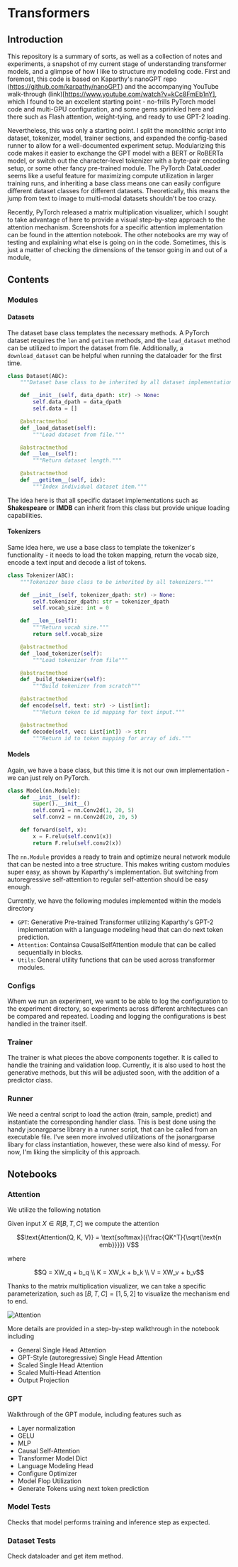 # Transformers

## Introduction

This repository is a summary of sorts, as well as a collection of notes and experiments, a snapshot of my current stage of understanding transformer models, and a glimpse of how I like to structure my modeling code. First and foremost, this code is based on Kaparthy's nanoGPT repo (https://github.com/karpathy/nanoGPT) and the accompanying YouTube walk-through (link)[https://www.youtube.com/watch?v=kCc8FmEb1nY], which I found to be an excellent starting point - no-frills PyTorch model code and multi-GPU configuration, and some gems sprinkled here and there such as Flash attention, weight-tying, and ready to use GPT-2 loading.

Nevertheless, this was only a starting point. I split the monolithic script into dataset, tokenizer, model, trainer sections, and expanded the config-based runner to allow for a well-documented experiment setup. Modularizing this code makes it easier to exchange the GPT model with a BERT or RoBERTa model, or switch out the character-level tokenizer with a byte-pair encoding setup, or some other fancy pre-trained module. The PyTorch DataLoader seems like a useful feature for maximizing compute utilization in larger training runs, and inheriting a base class means one can easily configure different dataset classes for different datasets. Theoretically, this means the jump from text to image to multi-modal datasets shouldn't be too crazy.

Recently, PyTorch released a matrix multiplication visualizer, which I sought to take advantage of here to provide a visual step-by-step approach to the attention mechanism. Screenshots for a specific attention implementation can be found in the attention notebook. The other notebooks are my way of testing and explaining what else is going on in the code. Sometimes, this is just a matter of checking the dimensions of the tensor going  in and out of a module,

## Contents

### Modules

#### Datasets

The dataset base class templates the necessary methods. A PyTorch dataset requires the `len` and `getitem` methods, and the `load_dataset` method can be utilized to import the dataset from file. Additionally, a `download_dataset` can be helpful when running the dataloader for the first time.

```python
class Dataset(ABC):
    """Dataset base class to be inherited by all dataset implementations."""

    def __init__(self, data_dpath: str) -> None:
        self.data_dpath = data_dpath
        self.data = []

    @abstractmethod
    def _load_dataset(self):
        """Load dataset from file."""

    @abstractmethod
    def __len__(self):
        """Return dataset length."""

    @abstractmethod
    def __getitem__(self, idx):
        """Index individual dataset item."""
```

The idea here is that all specific dataset implementations such as **Shakespeare** or **IMDB** can inherit from this class but provide unique loading capabilities.

#### Tokenizers

Same idea here, we use a base class to template the tokenizer's functionality - it needs to load the token mapping, return the vocab size, encode a text input and decode a list of tokens.

```python
class Tokenizer(ABC):
    """Tokenizer base class to be inherited by all tokenizers."""

    def __init__(self, tokenizer_dpath: str) -> None:
        self.tokenizer_dpath: str = tokenizer_dpath
        self.vocab_size: int = 0

    def __len__(self):
        """Return vocab size."""
        return self.vocab_size

    @abstractmethod
    def _load_tokenizer(self):
        """Load tokenizer from file"""

    @abstractmethod
    def _build_tokenizer(self):
        """Build tokenizer from scratch"""

    @abstractmethod
    def encode(self, text: str) -> List[int]:
        """Return token to id mapping for text input."""

    @abstractmethod
    def decode(self, vec: List[int]) -> str:
        """Return id to token mapping for array of ids."""

```


#### Models

Again, we have a base class, but this time it is not our own implementation - we can just rely on PyTorch.

```python
class Model(nn.Module):
    def __init__(self):
        super().__init__()
        self.conv1 = nn.Conv2d(1, 20, 5)
        self.conv2 = nn.Conv2d(20, 20, 5)

    def forward(self, x):
        x = F.relu(self.conv1(x))
        return F.relu(self.conv2(x))
```

The `nn.Module` provides a ready to train and optimize neural network module that can be nested into a tree structure. This makes writing custom modules super easy, as shown by Kaparthy's implementation. But switching from autoregressive self-attention to regular self-attention should be easy enough.

Currently, we have the following modules implemented within the models directory
* `GPT`: Generative Pre-trained Transformer utilizing Kaparthy's GPT-2 implementation with a language modeling head that can do next token prediction.
* `Attention`: Containsa CausalSelfAttention module that can be called sequentially in blocks.
* `Utils`: General utility functions that can be used across transformer modules.


### Configs

Whem we run an experiment, we want to be able to log the configuration to the experiment directory, so experiments across different architectures can be compared and repeated. Loading and logging the configurations is best handled in the trainer itself.


### Trainer

The trainer is what pieces the above components together. It is called to handle the training and validation loop. Currently, it is also used to host the generative methods, but this will be adjusted soon, with the addition of a predictor class.


### Runner

We need a central script to load the action (train, sample, predict) and instantiate the corresponding handler class. This is best done using the handy jsonargparse library in a runner script, that can be called from an executable file. I've seen more involved utilizations of the jsonargparse libary for class instantiation, however, these were also kind of messy. For now, I'm liking the simplicity of this approach.

## Notebooks

### Attention

We utilize the following notation

Given input $X \in R[B, T, C]$ we compute the attention 

```math
\text{Attention(Q, K, V)} = \text{softmax}({\frac{QK^T}{\sqrt{\text{n emb}}}}) V
```

where

```math
Q = XW_q + b_q \\
K = XW_k + b_k \\
V = XW_v + b_v
```

Thanks to the matrix multiplication visualizer, we can take a specific parameterization, such as $[B, T, C] = [1, 5, 2]$ to visualize the mechanism end to end.

![Attention](src/notebooks/images/end_to_end_attention.png)

More details are provided in a step-by-step walkthrough in the notebook including
* General Single Head Attention
* GPT-Style (autoregressive) Single Head Attention
* Scaled Single Head Attention
* Scaled Multi-Head Attention
* Output Projection


### GPT

Walkthrough of the GPT module, including features such as
* Layer normalization
* GELU
* MLP
* Causal Self-Attention
* Transformer Model Dict
* Language Modeling Head
* Configure Optimizer
* Model Flop Utilization
* Generate Tokens using next token prediction

### Model Tests

Checks that model performs training and inference step as expected.

### Dataset Tests

Check dataloader and get item method.


